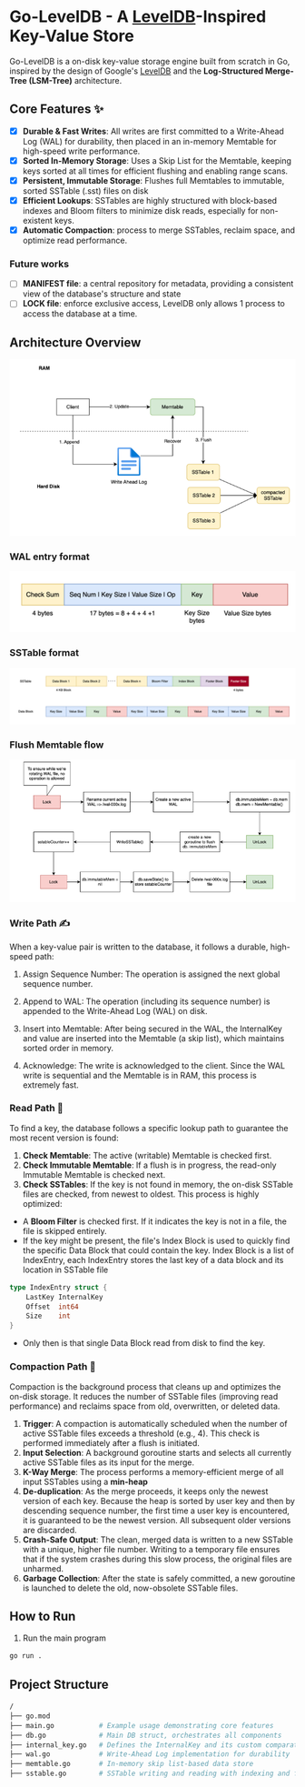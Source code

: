 # Go-LevelDB - A [LevelDB](https://github.com/google/leveldb)-Inspired Key-Value Store

Go-LevelDB is a on-disk key-value storage engine built from scratch in Go,
inspired by the design of Google's [LevelDB](https://github.com/google/leveldb) and the **Log-Structured Merge-Tree (LSM-Tree)** architecture.

## Core Features ✨
- [x] **Durable & Fast Writes**: All writes are first committed to a Write-Ahead Log (WAL) for durability, then placed 
in an in-memory Memtable for high-speed write performance.
- [x] **Sorted In-Memory Storage**: Uses a Skip List for the Memtable, keeping keys sorted at all times for efficient 
flushing and enabling range scans.
- [x] **Persistent, Immutable Storage**: Flushes full Memtables to immutable, sorted SSTable (.sst) files on disk
- [x] **Efficient Lookups**: SSTables are highly structured with block-based indexes and Bloom filters to minimize disk
reads, especially for non-existent keys.
- [x] **Automatic Compaction**: process to merge SSTables, reclaim space, and optimize read performance.

### Future works
- [ ] **MANIFEST file**: a central repository for metadata, providing a consistent view of the database's structure and state
- [ ] **LOCK file**: enforce exclusive access, LevelDB only allows 1 process to access the database at a time.
## Architecture Overview

![img.png](img/overview.png)

### WAL entry format

![](img/wal_format.png)

### SSTable format

![](img/sstable_format.png)

### Flush Memtable flow

![](img/flush.png)

### Write Path ✍️

When a key-value pair is written to the database, it follows a durable, high-speed path:

1. Assign Sequence Number: The operation is assigned the next global sequence number.

2. Append to WAL: The operation (including its sequence number) is appended to the Write-Ahead Log (WAL) on disk.

3. Insert into Memtable: After being secured in the WAL, the InternalKey and value are inserted into the Memtable (a skip list), 
which maintains sorted order in memory.

4. Acknowledge: The write is acknowledged to the client.
Since the WAL write is sequential and the Memtable is in RAM, this process is extremely fast.

### Read Path 📖
To find a key, the database follows a specific lookup path to guarantee the most recent version is found:
1. **Check Memtable**: The active (writable) Memtable is checked first.
2. **Check Immutable Memtable**: If a flush is in progress, the read-only Immutable Memtable is checked next.
3. **Check SSTables**: If the key is not found in memory, the on-disk SSTable files are checked, from newest to oldest.
This process is highly optimized:
- A **Bloom Filter** is checked first. If it indicates the key is not in a file, the file is skipped entirely.
- If the key might be present, the file's Index Block is used to quickly find the specific Data Block that could contain
the key. Index Block is a list of IndexEntry, each IndexEntry stores the last key of a data block and its location in
SSTable file
```go
type IndexEntry struct {
	LastKey InternalKey
	Offset  int64
	Size    int
}
```
- Only then is that single Data Block read from disk to find the key.
### Compaction Path 🧹
Compaction is the background process that cleans up and optimizes the on-disk storage. It reduces the number of SSTable
files (improving read performance) and reclaims space from old, overwritten, or deleted data.
1. **Trigger**: A compaction is automatically scheduled when the number of active SSTable files exceeds a threshold (e.g., 4). 
This check is performed immediately after a flush is initiated.
2. **Input Selection**: A background goroutine starts and selects all currently active SSTable files as its input for the merge.
3. **K-Way Merge**: The process performs a memory-efficient merge of all input SSTables using a **min-heap**
4. **De-duplication**: As the merge proceeds, it keeps only the newest version of each key.
Because the heap is sorted by user key and then by descending sequence number, the first time a user key is encountered,
it is guaranteed to be the newest version. All subsequent older versions are discarded.
5. **Crash-Safe Output**: The clean, merged data is written to a new SSTable with a unique, higher file number.
Writing to a temporary file ensures that if the system crashes during this slow process, the original files are unharmed.
6. **Garbage Collection**: After the state is safely committed, a new goroutine is launched to delete the old, now-obsolete SSTable files.
## How to Run
1. Run the main program
```bash
go run .
```

## Project Structure
```bash
/
├── go.mod
├── main.go           # Example usage demonstrating core features
├── db.go             # Main DB struct, orchestrates all components
├── internal_key.go   # Defines the InternalKey and its custom comparator
├── wal.go            # Write-Ahead Log implementation for durability
├── memtable.go       # In-memory skip list-based data store
├── sstable.go        # SSTable writing and reading with indexing and filters
```